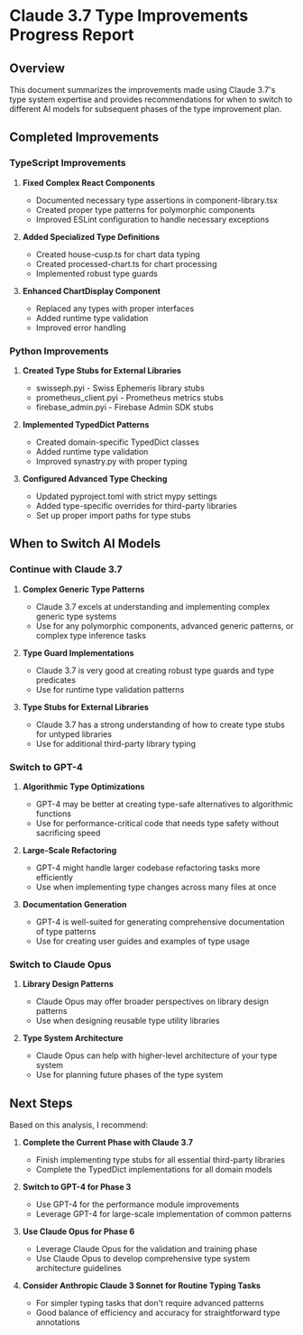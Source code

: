 # Claude 3.7 Type Improvements Progress Report

## Overview

This document summarizes the improvements made using Claude 3.7's type system expertise and provides recommendations for when to switch to different AI models for subsequent phases of the type improvement plan.

## Completed Improvements

### TypeScript Improvements

1. **Fixed Complex React Components**
   - Documented necessary type assertions in component-library.tsx
   - Created proper type patterns for polymorphic components
   - Improved ESLint configuration to handle necessary exceptions

2. **Added Specialized Type Definitions**
   - Created house-cusp.ts for chart data typing
   - Created processed-chart.ts for chart processing
   - Implemented robust type guards

3. **Enhanced ChartDisplay Component**
   - Replaced any types with proper interfaces
   - Added runtime type validation
   - Improved error handling

### Python Improvements

1. **Created Type Stubs for External Libraries**
   - swisseph.pyi - Swiss Ephemeris library stubs
   - prometheus_client.pyi - Prometheus metrics stubs
   - firebase_admin.pyi - Firebase Admin SDK stubs

2. **Implemented TypedDict Patterns**
   - Created domain-specific TypedDict classes
   - Added runtime type validation
   - Improved synastry.py with proper typing

3. **Configured Advanced Type Checking**
   - Updated pyproject.toml with strict mypy settings
   - Added type-specific overrides for third-party libraries
   - Set up proper import paths for type stubs

## When to Switch AI Models

### Continue with Claude 3.7

1. **Complex Generic Type Patterns**
   - Claude 3.7 excels at understanding and implementing complex generic type systems
   - Use for any polymorphic components, advanced generic patterns, or complex type inference tasks

2. **Type Guard Implementations**
   - Claude 3.7 is very good at creating robust type guards and type predicates
   - Use for runtime type validation patterns

3. **Type Stubs for External Libraries**
   - Claude 3.7 has a strong understanding of how to create type stubs for untyped libraries
   - Use for additional third-party library typing

### Switch to GPT-4

1. **Algorithmic Type Optimizations**
   - GPT-4 may be better at creating type-safe alternatives to algorithmic functions
   - Use for performance-critical code that needs type safety without sacrificing speed

2. **Large-Scale Refactoring**
   - GPT-4 might handle larger codebase refactoring tasks more efficiently
   - Use when implementing type changes across many files at once

3. **Documentation Generation**
   - GPT-4 is well-suited for generating comprehensive documentation of type patterns
   - Use for creating user guides and examples of type usage

### Switch to Claude Opus

1. **Library Design Patterns**
   - Claude Opus may offer broader perspectives on library design patterns
   - Use when designing reusable type utility libraries

2. **Type System Architecture**
   - Claude Opus can help with higher-level architecture of your type system
   - Use for planning future phases of the type system

## Next Steps

Based on this analysis, I recommend:

1. **Complete the Current Phase with Claude 3.7**
   - Finish implementing type stubs for all essential third-party libraries
   - Complete the TypedDict implementations for all domain models

2. **Switch to GPT-4 for Phase 3**
   - Use GPT-4 for the performance module improvements
   - Leverage GPT-4 for large-scale implementation of common patterns

3. **Use Claude Opus for Phase 6**
   - Leverage Claude Opus for the validation and training phase
   - Use Claude Opus to develop comprehensive type system architecture guidelines

4. **Consider Anthropic Claude 3 Sonnet for Routine Typing Tasks**
   - For simpler typing tasks that don't require advanced patterns
   - Good balance of efficiency and accuracy for straightforward type annotations
